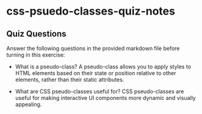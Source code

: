# css-psuedo-classes-quiz-notes

## Quiz Questions

Answer the following questions in the provided markdown file before turning in this exercise:

- What is a pseudo-class?
  A pseudo-class allows you to apply styles to HTML elements based on their state or position relative to other elements, rather than their static attributes.

- What are CSS pseudo-classes useful for?
  CSS pseudo-classes are useful for making interactive UI components more dynamic and visually appealing.
